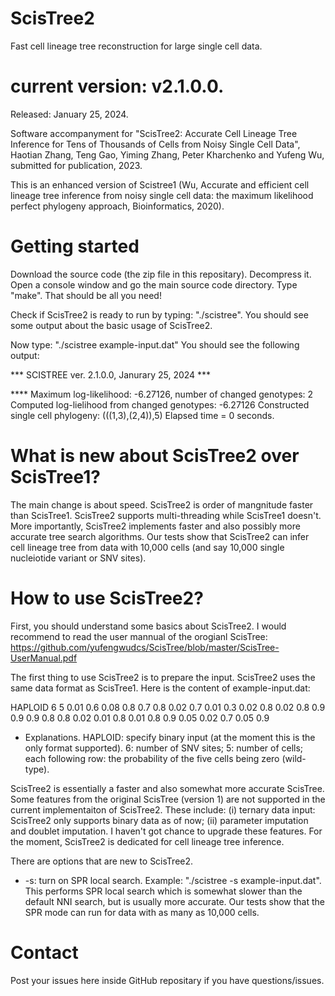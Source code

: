 # ScisTree2
Fast cell lineage tree reconstruction for large single cell data.  

# current version: v2.1.0.0. 
Released: January 25, 2024.

Software accompanyment for "ScisTree2: Accurate Cell Lineage Tree Inference for Tens of Thousands of Cells from Noisy Single Cell Data", Haotian Zhang, Teng Gao, Yiming Zhang, Peter Kharchenko and Yufeng Wu, submitted for publication, 2023.

This is an enhanced version of Scistree1 (Wu, Accurate and efficient cell lineage tree inference from noisy single cell data: the maximum likelihood perfect phylogeny approach, Bioinformatics, 2020). 

# Getting started
Download the source code (the zip file in this repositary). Decompress it. Open a console window and go the main source code directory. Type "make". That should be all you need!

Check if ScisTree2 is ready to run by typing: "./scistree". You should see some output about the basic usage of ScisTree2. 

Now type: "./scistree example-input.dat"
You should see the following output:

*** SCISTREE ver. 2.1.0.0, Janurary 25, 2024 ***

**** Maximum log-likelihood: -6.27126, number of changed genotypes: 2
Computed log-lielihood from changed genotypes: -6.27126
Constructed single cell phylogeny: (((1,3),(2,4)),5)
Elapsed time = 0 seconds.

# What is new about ScisTree2 over ScisTree1?
The main change is about speed. ScisTree2 is order of mangnitude faster than ScisTree1. ScisTree2 supports multi-threading while ScisTree1 doesn't. More importantly, ScisTree2 implements faster and also possibly more accurate tree search algorithms. Our tests show that ScisTree2 can infer cell lineage tree from data with 10,000 cells (and say 10,000 single nucleiotide variant or SNV sites). 

# How to use ScisTree2?
First, you should understand some basics about ScisTree2. I would recommend to read the user mannual of the orogianl ScisTree: https://github.com/yufengwudcs/ScisTree/blob/master/ScisTree-UserManual.pdf

The first thing to use ScisTree2 is to prepare the input. ScisTree2 uses the same data format as ScisTree1. Here is the content of example-input.dat:

HAPLOID 6 5
0.01 0.6 0.08 0.8 0.7
0.8 0.02 0.7 0.01 0.3
0.02 0.8 0.02 0.8 0.9
0.9 0.9 0.8 0.8 0.02
0.01 0.8 0.01 0.8 0.9
0.05 0.02 0.7 0.05 0.9

* Explanations. HAPLOID: specify binary input (at the moment this is the only format supported). 6: number of SNV sites; 5: number of cells; each following row: the probability of the five cells being zero (wild-type).

ScisTree2 is essentially a faster and also somewhat more accurate ScisTree. Some features from the original ScisTree (version 1) are not supported in the current implementaiton of ScisTree2. These include: (i) ternary data input: ScisTree2 only supports binary data as of now; (ii) parameter imputation and doublet imputation. I haven't got chance to upgrade these features. For the moment, ScisTree2 is dedicated for cell lineage tree inference.

There are options that are new to ScisTree2.

* -s: turn on SPR local search. Example: "./scistree -s example-input.dat". This performs SPR local search which is somewhat slower than the default NNI search, but is usually more accurate. Our tests show that the SPR mode can run for data with as many as 10,000 cells.

# Contact
Post your issues here inside GitHub repositary if you have questions/issues.
